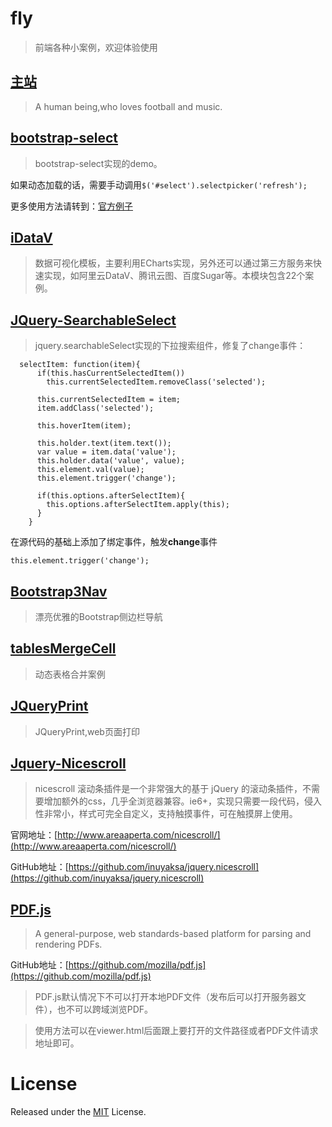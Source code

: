 # fly

>前端各种小案例，欢迎体验使用

## [主站](https://eelve.com)

>A human being,who loves football and music. 

## [bootstrap-select](bootstrap-select/index.html)

>bootstrap-select实现的demo。

如果动态加载的话，需要手动调用`$('#select').selectpicker('refresh');`

更多使用方法请转到：[官方例子](https://www.bootstrapselect.cn/examples.html)

## [iDataV](iDataV/index.html)

>数据可视化模板，主要利用ECharts实现，另外还可以通过第三方服务来快速实现，如阿里云DataV、腾讯云图、百度Sugar等。本模块包含22个案例。
 

## [JQuery-SearchableSelect](JQuery-SearchableSelect/index.html)

>jquery.searchableSelect实现的下拉搜索组件，修复了change事件：

```
  selectItem: function(item){
      if(this.hasCurrentSelectedItem())
        this.currentSelectedItem.removeClass('selected');

      this.currentSelectedItem = item;
      item.addClass('selected');

      this.hoverItem(item);

      this.holder.text(item.text());
      var value = item.data('value');
      this.holder.data('value', value);
      this.element.val(value);
      this.element.trigger('change');

      if(this.options.afterSelectItem){
        this.options.afterSelectItem.apply(this);
      }
    }
```

在源代码的基础上添加了绑定事件，触发**change**事件

```
this.element.trigger('change');
```

## [Bootstrap3Nav](Bootstrap3Nav/index.html)

>漂亮优雅的Bootstrap侧边栏导航

## [tablesMergeCell](tablesMergeCell/index.html)

>动态表格合并案例


## [JQueryPrint](JQueryPrint/index.html)

>JQueryPrint,web页面打印

## [Jquery-Nicescroll](Jquery-Nicescroll/index.html)

>nicescroll 滚动条插件是一个非常强大的基于 jQuery 的滚动条插件，不需要增加额外的css，几乎全浏览器兼容。ie6+，实现只需要一段代码，侵入性非常小，样式可完全自定义，支持触摸事件，可在触摸屏上使用。

官网地址：[http://www.areaaperta.com/nicescroll/](http://www.areaaperta.com/nicescroll/)

GitHub地址：[https://github.com/inuyaksa/jquery.nicescroll](https://github.com/inuyaksa/jquery.nicescroll)


## [PDF.js](webpdf/pdfjs/web/viewer.html)

>A general-purpose, web standards-based platform for parsing and rendering PDFs. 

GitHub地址：[https://github.com/mozilla/pdf.js](https://github.com/mozilla/pdf.js)

>PDF.js默认情况下不可以打开本地PDF文件（发布后可以打开服务器文件），也不可以跨域浏览PDF。

>使用方法可以在viewer.html后面跟上要打开的文件路径或者PDF文件请求地址即可。 

# License
Released under the [MIT](LICENSE) License.
